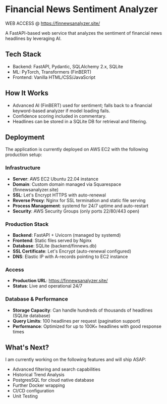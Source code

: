 # Financial News Sentiment Analyzer

WEB ACCESS @ https://finnewsanalyzer.site/

A FastAPI-based web service that analyzes the sentiment of financial news headlines by leveraging AI.

## Tech Stack

- Backend: FastAPI, Pydantic, SQLAlchemy 2.x, SQLite
- ML: PyTorch, Transformers (FinBERT)
- Frontend: Vanilla HTML/CSS/JavaScript

## How It Works
- Advanced AI (FinBERT) used for sentiment; falls back to a financial keyword-based analyzer if model loading fails.
- Confidence scoring included in commentary.
- Headlines can be stored in a SQLite DB for retrieval and filtering.

## Deployment

The application is currently deployed on AWS EC2 with the following production setup:

### Infrastructure
- **Server**: AWS EC2 Ubuntu 22.04 instance
- **Domain**: Custom domain managed via Squarespace (finnewsanalyzer.site)
- **SSL**: Let's Encrypt HTTPS with auto-renewal
- **Reverse Proxy**: Nginx for SSL termination and static file serving
- **Process Management**: systemd for 24/7 uptime and auto-restart
- **Security**: AWS Security Groups (only ports 22/80/443 open)

### Production Stack
- **Backend**: FastAPI + Uvicorn (managed by systemd)
- **Frontend**: Static files served by Nginx
- **Database**: SQLite (backend/finnews.db)
- **SSL Certificate**: Let's Encrypt (auto-renewal configured)
- **DNS**: Elastic IP with A-records pointing to EC2 instance

### Access
- **Production URL**: https://finnewsanalyzer.site/
- **Status**: Live and operational 24/7

### Database & Performance
- **Storage Capacity**: Can handle hundreds of thousands of headlines (SQLite database)
- **Query Limits**: 100 headlines per request (pagination support)
- **Performance**: Optimized for up to 100K+ headlines with good response times

## What's Next?

I am currently working on the following features and will ship ASAP:
- Advanced filtering and search capabilities
- Historical Trend Analysis
- PostgresSQL for cloud native database
- Further Docker wrapping
- CI/CD configuration
- Unit Testing
